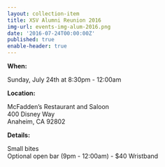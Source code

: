```yaml
---
layout: collection-item
title: XSV Alumni Reunion 2016
img-url: events-img-alum-2016.png
date: '2016-07-24T00:00:00Z'
published: true
enable-header: true
---
```

**When:**

Sunday, July 24th at 8:30pm - 12:00am

**Location:**

McFadden’s Restaurant and Saloon  
400 Disney Way  
Anaheim, CA 92802

**Details:**

Small bites  
Optional open bar (9pm - 12:00am) - $40 Wristband